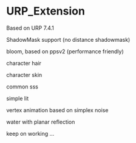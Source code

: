 # URP_Extension
Based on URP 7.4.1

ShadowMask support (no distance shadowmask)

bloom, based on ppsv2  (performance friendly)

character hair

character skin

common sss

simple lit

vertex animation based on simplex noise

water with planar reflection


keep on working ...
